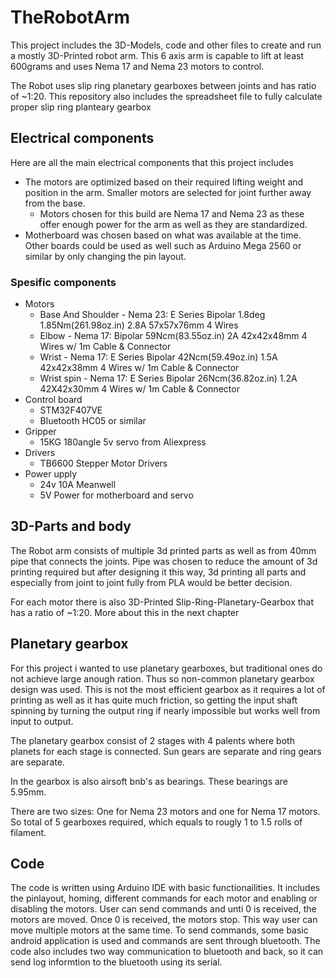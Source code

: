 # TheRobotArm
This project includes the 3D-Models, code and other files to create and run a mostly 3D-Printed robot arm. This 6 axis arm is capable to lift at least 600grams and uses Nema 17 and Nema 23 motors to control.

The Robot uses slip ring planetary gearboxes between joints and has ratio of ~1:20. This repository also includes the spreadsheet file to fully calculate proper slip ring planteary gearbox
## Electrical components
Here are all the main electrical components that this project includes
- The motors are optimized based on their required lifting weight and position in the arm. Smaller motors are selected for joint further away from the base. 
    - Motors chosen for this build are Nema 17 and Nema 23 as these offer enough power for the arm as well as they are standardized.
- Motherboard was chosen based on what was available at the time. Other boards could be used as well such as Arduino Mega 2560 or similar by only changing the pin layout.

### Spesific components
- Motors
    - Base And Shoulder - Nema 23: E Series Bipolar 1.8deg 1.85Nm(261.98oz.in) 2.8A 57x57x76mm 4 Wires
    - Elbow - Nema 17: Bipolar 59Ncm(83.55oz.in) 2A 42x42x48mm 4 Wires w/ 1m Cable & Connector
    - Wrist - Nema 17: E Series Bipolar 42Ncm(59.49oz.in) 1.5A 42x42x38mm 4 Wires w/ 1m Cable & Connector
    - Wrist spin - Nema 17: E Series Bipolar 26Ncm(36.82oz.in) 1.2A 42X42x30mm 4 Wires w/ 1m Cable & Connector
- Control board
    - STM32F407VE 
    - Bluetooth HC05 or similar
- Gripper
    - 15KG 180angle 5v servo from Aliexpress
- Drivers
    - TB6600 Stepper Motor Drivers
- Power upply
    - 24v 10A Meanwell
    - 5V Power for motherboard and servo

## 3D-Parts and body
The Robot arm consists of multiple 3d printed parts as well as from 40mm pipe that connects the joints. Pipe was chosen to reduce the amount of 3d printing required but after designing it this way, 3d printing all parts and especially from joint to joint fully from PLA would be better decision.

For each motor there is also 3D-Printed Slip-Ring-Planetary-Gearbox that has a ratio of ~1:20. More about this in the next chapter

## Planetary gearbox
For this project i wanted to use planetary gearboxes, but traditional ones do not achieve large anough ration. Thus so non-common planetary gearbox design was used. This is not the most efficient gearbox as it requires a lot of printing as well as it has quite much friction, so getting the input shaft spinning by turning the output ring if nearly impossible but works well from input to output. 

The planetary gearbox consist of 2 stages with 4 palents where both planets for each stage is connected. Sun gears are separate and ring gears are separate. 

In the gearbox is also airsoft bnb's as bearings. These bearings are 5.95mm. 

There are two sizes: One for Nema 23 motors and one for Nema 17 motors. So total of 5 gearboxes required, which equals to rougly 1 to 1.5 rolls of filament. 

## Code 
The code is written using Arduino IDE with basic functionailities. It includes the pinlayout, homing, different commands for each motor and enabling or disabling the motors. User can send commands and unti 0 is received, the motors are moved. Once 0 is received, the motors stop. This way user can move multiple motors at the same time. To send commands, some basic android application is used and commands are sent through bluetooth. The code also includes two way communication to bluetooth and back, so it can send log informtion to the bluetooth using its serial. 


